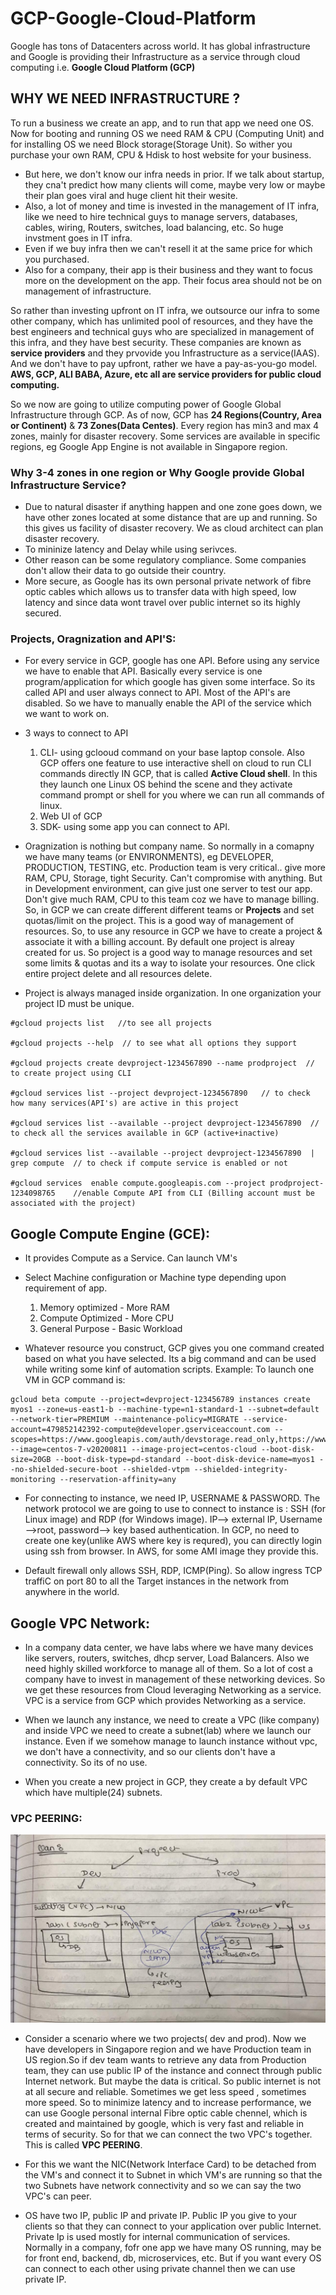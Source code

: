 # GCP-Google-Cloud-Platform

Google has tons of Datacenters across world. It has global infrastructure and Google is providing their Infrastructure as a service through cloud computing i.e. **Google Cloud Platform (GCP)**

## WHY WE NEED INFRASTRUCTURE ?

 To run a business we create an app, and to run that app we need one OS. Now for booting and running OS we need RAM & CPU (Computing Unit) and for installing OS we need Block storage(Storage Unit). So wither you purchase your own RAM, CPU & Hdisk to host website for your business. 
- But here, we don't know our infra needs in prior. If we talk about startup, they cna't predict how many clients will come, maybe very low or maybe their plan goes viral and huge client hit their wesite. 
- Also, a lot of money and time is invested in the management of IT infra, like we need to hire technical guys to manage servers, databases, cables, wiring, Routers, switches, load balancing, etc. So huge invstment goes in IT infra. 
- Even if we buy infra then we can't resell it at the same price for which you purchased.
- Also for a company, their app is their business and they want to focus more on the development on the app. Their focus area should not be on management of infrastructure.

So rather than investing upfront on IT infra, we outsource our infra to some other company, which has unlimited pool of resources, and they have the best engineers and technical guys who are specialized in management of this infra, and they have best security. These companies are known as **service providers** and they prvovide you Infrastructure as a service(IAAS). And we don't have to pay upfront, rather we have a pay-as-you-go model. **AWS, GCP, ALI BABA, Azure, etc all are service providers for public cloud computing.**

So we now are going to utilize computing power of Google Global Infrastructure through GCP. As of now, GCP has **24 Regions(Country, Area or Continent)** & **73 Zones(Data Centes)**. Every region has min3 and max 4 zones, mainly for disaster recovery. Some services are available in specific regions, eg Google App Engine is not available in Singapore region.

### Why 3-4 zones in one region or Why Google provide Global Infrastructure Service?
- Due to natural disaster if anything happen and one zone goes down, we have other zones located at some distance that are up and running. So this gives us facility of disaster recovery. We as cloud architect can plan disaster recovery.
- To mininize latency and Delay while using serivces.
- Other reason can be some regulatory compliance. Some companies don't allow their data to go outside their country.
- More secure, as Google has its own personal private network of  fibre optic cables which allows us to transfer data with high speed, low latency and since data wont travel over public internet so its highly secured.

### Projects, Oragnization and API'S:

- For every service in GCP, google has one API. Before using any service we have to enable that API. Basically every service is one program/application for which google has given some interface. So its called API and user always connect to API. Most of the API's are disabled. So we have to manually enable the API of the service which we want to work on.
-  3 ways to connect to API
   1. CLI- using gclooud command on your base laptop console. Also GCP offers one feature to use interactive shell on cloud to run CLI commands directly IN GCP, that is called **Active Cloud shell**. In this they launch one Linux OS behind the scene and they activate command prompt or shell for you where we can run all commands of linux.
   2. Web UI of GCP
   3. SDK- using some app you can connect to API.

- Oragnization is nothing but company name. So normally in a comapny we have many teams (or ENVIRONMENTS), eg DEVELOPER, PRODUCTION, TESTING, etc. Production team is very critical.. give more RAM, CPU, Storage, tight Security. Can't compromise with anything. But in Development environment, can give just one server to test our app. Don't give much  RAM, CPU to this team coz we have to manage billing. So, in GCP we can create different different teams or **Projects** and set quotas/limit on the project. This is a good way of management of resources. So, to use any resource in GCP we have to create a project & associate it with a billing account. By default one project is alreay created for us. So project is a good way to manage resources and set some limits & quotas and its a way to isolate your resources. One click entire project delete and all resources delete.

- Project is always managed inside organization. In one organization your project ID must be unique.

```
#gcloud projects list   //to see all projects

#gcloud projects --help  // to see what all options they support

#gcloud projects create devproject-1234567890 --name prodproject  // to create project using CLI

#gcloud services list --project devproject-1234567890   // to check how many services(API's) are active in this project

#gcloud services list --available --project devproject-1234567890  // to check all the services available in GCP (active+inactive)

#gcloud services list --available --project devproject-1234567890  | grep compute  // to check if compute service is enabled or not

#gcloud services  enable compute.googleapis.com --project prodproject-1234098765    //enable Compute API from CLI (Billing account must be associated with the project)

```
## Google Compute Engine (GCE):

- It provides Compute as a Service. Can launch VM's

- Select Machine configuration or Machine type depending upon requirement of app.
  1. Memory optimized - More RAM
  2. Compute Optimized - More CPU
  3. General Purpose - Basic Workload
  
- Whatever resource you construct, GCP gives you one command created based on what you have selected. Its  a big command and can be used while writing some kinf of automation scripts.
Example: To launch one VM in GCP command is:
```
gcloud beta compute --project=devproject-123456789 instances create myos1 --zone=us-east1-b --machine-type=n1-standard-1 --subnet=default --network-tier=PREMIUM --maintenance-policy=MIGRATE --service-account=479852142392-compute@developer.gserviceaccount.com --scopes=https://www.googleapis.com/auth/devstorage.read_only,https://www.googleapis.com/auth/logging.write,https://www.googleapis.com/auth/monitoring.write,https://www.googleapis.com/auth/servicecontrol,https://www.googleapis.com/auth/service.management.readonly,https://www.googleapis.com/auth/trace.append --image=centos-7-v20200811 --image-project=centos-cloud --boot-disk-size=20GB --boot-disk-type=pd-standard --boot-disk-device-name=myos1 --no-shielded-secure-boot --shielded-vtpm --shielded-integrity-monitoring --reservation-affinity=any
```
- For connecting to instance, we need IP, USERNAME & PASSWORD. The network protocol we are going to use to connect to instance is : SSH (for Linux image) and RDP (for Windows image). IP--> external IP, Username -->root, password--> key based authentication. In GCP, no need to create one key(unlike AWS where key is requred), you can directly login using ssh from browser. In AWS, for some AMI image they provide this.

- Default firewall only allows SSH, RDP, ICMP(Ping). So allow ingress TCP traffiC on port 80 to all the Target instances in the network from anywhere in the world.

## Google VPC Network:

- In a company data center, we have labs where we have many devices like servers, routers, switches, dhcp server, Load Balancers. Also we need highly skilled workforce to manage all of them. So a  lot of cost a company have to invest in management of these networking devices. So we get these resources from Cloud leveraging Networking as a service. VPC is a service from GCP which provides Networking as a service.

- When we launch any instance, we need to create a VPC (like company) and inside VPC we need to create a subnet(lab) where we launch our instance. Even if we somehow manage to launch instance without vpc, we don't have a connectivity, and so our clients don't have a connectivity. So its of no use. 

- When you create a new project in GCP, they create a by default VPC which have multiple(24) subnets.

### VPC PEERING:

![](/VPC_peering.jpeg)

 - Consider a scenario where we two projects( dev and prod). Now we have developers in Singapore region and we have Production team in US region.So if dev team wants to retrieve any data from Production team, they can use public IP of the instance and connect through public Internet network. But maybe the data is critical. So public internet is not at all secure and reliable. Sometimes we get less speed , sometimes more speed. So to minimize latency and to increase performance, we can use Google personal internal Fibre optic cable chennel, which is created and maintained by google, which is very fast and reliable in terms of security. So for that we can connect the two VPC's together. This is called **VPC PEERING**.
- For this we want the NIC(Network Interface Card) to be detached from the VM's and connect it to Subnet in which VM's are running so that the two Subnets have network connectivity and so we can say the two VPC's can peer.
 
- OS have two IP, public IP and private IP. Public IP you give to your clients so that they can connect to your application over public Internet. Private Ip is used mostly for internal communication of services. Normally in a company, fofr one app we have many OS running, may be for front end, backend, db, microservices, etc. But if you want every OS can connect to each other using private channel then we can use private IP.  
